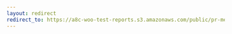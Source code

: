 ```yaml
---
layout: redirect
redirect_to: https://a8c-woo-test-reports.s3.amazonaws.com/public/pr-merge/37560/api/index.html
---
```

